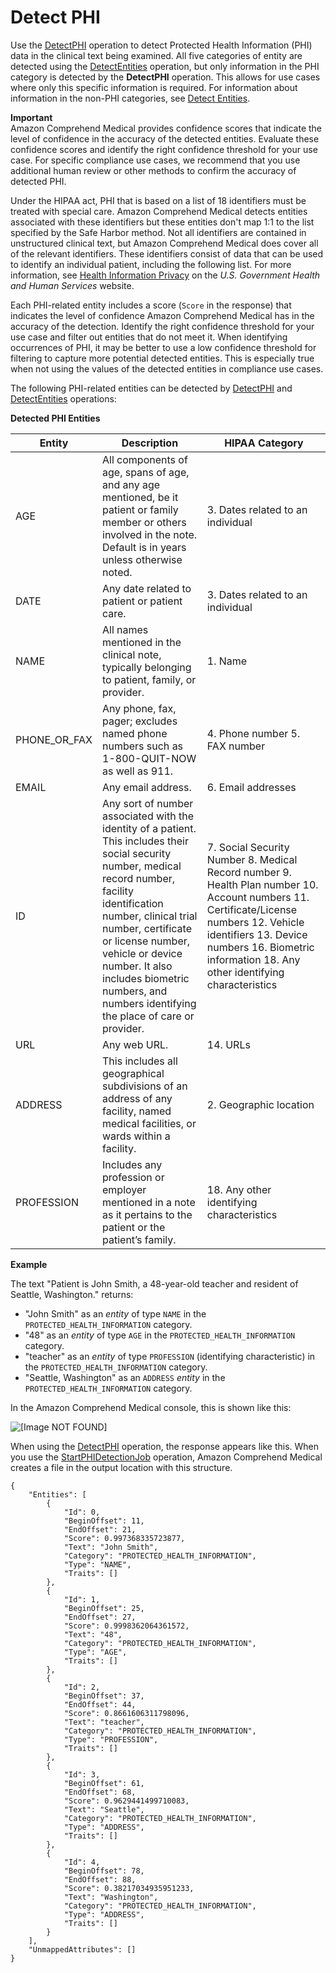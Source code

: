 # Detect PHI<a name="how-medical-phi"></a>

Use the [DetectPHI](API_medical_DetectPHI.md) operation to detect Protected Health Information \(PHI\) data in the clinical text being examined\. All five categories of entity are detected using the [DetectEntities](API_medical_DetectEntities.md) operation, but only information in the PHI category is detected by the **DetectPHI** operation\. This allows for use cases where only this specific information is required\. For information about information in the non\-PHI categories, see [Detect Entities](extracted-med-info.md)\.

**Important**  
 Amazon Comprehend Medical provides confidence scores that indicate the level of confidence in the accuracy of the detected entities\. Evaluate these confidence scores and identify the right confidence threshold for your use case\. For specific compliance use cases, we recommend that you use additional human review or other methods to confirm the accuracy of detected PHI\. 

Under the HIPAA act, PHI that is based on a list of 18 identifiers must be treated with special care\. Amazon Comprehend Medical detects entities associated with these identifiers but these entities don't map 1:1 to the list specified by the Safe Harbor method\. Not all identifiers are contained in unstructured clinical text, but Amazon Comprehend Medical does cover all of the relevant identifiers\. These identifiers consist of data that can be used to identify an individual patient, including the following list\. For more information, see [Health Information Privacy](https://www.hhs.gov/hipaa/for-professionals/privacy/special-topics/de-identification/index.html) on the *U\.S\. Government Health and Human Services* website\. 

Each PHI\-related entity includes a score \(`Score` in the response\) that indicates the level of confidence Amazon Comprehend Medical has in the accuracy of the detection\. Identify the right confidence threshold for your use case and filter out entities that do not meet it\. When identifying occurrences of PHI, it may be better to use a low confidence threshold for filtering to capture more potential detected entities\. This is especially true when not using the values of the detected entities in compliance use cases\.

The following PHI\-related entities can be detected by [DetectPHI](API_medical_DetectPHI.md) and [DetectEntities](API_medical_DetectEntities.md) operations: 


**Detected PHI Entities**  

|  Entity  |  Description  |  HIPAA Category  | 
| --- | --- | --- | 
|  AGE  |  All components of age, spans of age, and any age mentioned, be it patient or family member or others involved in the note\. Default is in years unless otherwise noted\.  |  3\. Dates related to an individual  | 
| DATE | Any date related to patient or patient care\.  | 3\. Dates related to an individual | 
|  NAME  |  All names mentioned in the clinical note, typically belonging to patient, family, or provider\.  |  1\. Name  | 
|  PHONE\_OR\_FAX  |  Any phone, fax, pager; excludes named phone numbers such as 1\-800\-QUIT\-NOW as well as 911\.  |  4\. Phone number 5\. FAX number  | 
|  EMAIL  |  Any email address\.  |  6\. Email addresses  | 
|  ID  |  Any sort of number associated with the identity of a patient\. This includes their social security number, medical record number, facility identification number, clinical trial number, certificate or license number, vehicle or device number\. It also includes biometric numbers, and numbers identifying the place of care or provider\.  |  7\. Social Security Number  8\. Medical Record number 9\. Health Plan number 10\. Account numbers 11\. Certificate/License numbers 12\. Vehicle identifiers 13\. Device numbers 16\. Biometric information 18\. Any other identifying characteristics  | 
|  URL  |  Any web URL\.  |  14\. URLs  | 
|  ADDRESS  |  This includes all geographical subdivisions of an address of any facility, named medical facilities, or wards within a facility\.  |  2\. Geographic location  | 
|  PROFESSION  |  Includes any profession or employer mentioned in a note as it pertains to the patient or the patient’s family\.  |  18\. Any other identifying characteristics  | 

**Example**  

The text "Patient is John Smith, a 48\-year\-old teacher and resident of Seattle, Washington\." returns:
+ "John Smith" as an *entity* of type `NAME` in the `PROTECTED_HEALTH_INFORMATION` category\.
+ "48" as an *entity* of type `AGE` in the `PROTECTED_HEALTH_INFORMATION` category\.
+ "teacher" as an *entity* of type `PROFESSION` \(identifying characteristic\) in the `PROTECTED_HEALTH_INFORMATION` category\.
+ "Seattle, Washington" as an `ADDRESS` *entity* in the `PROTECTED_HEALTH_INFORMATION` category\.

In the Amazon Comprehend Medical console, this is shown like this:

![\[Image NOT FOUND\]](http://docs.aws.amazon.com/comprehend/latest/dg/images/patient.png)

When using the [DetectPHI](API_medical_DetectPHI.md) operation, the response appears like this\. When you use the [StartPHIDetectionJob](API_medical_StartPHIDetectionJob.md) operation, Amazon Comprehend Medical creates a file in the output location with this structure\.

```
{
    "Entities": [
        {
            "Id": 0,
            "BeginOffset": 11,
            "EndOffset": 21,
            "Score": 0.997368335723877,
            "Text": "John Smith",
            "Category": "PROTECTED_HEALTH_INFORMATION",
            "Type": "NAME",
            "Traits": []
        },
        {
            "Id": 1,
            "BeginOffset": 25,
            "EndOffset": 27,
            "Score": 0.9998362064361572,
            "Text": "48",
            "Category": "PROTECTED_HEALTH_INFORMATION",
            "Type": "AGE",
            "Traits": []
        },
        {
            "Id": 2,
            "BeginOffset": 37,
            "EndOffset": 44,
            "Score": 0.8661606311798096,
            "Text": "teacher",
            "Category": "PROTECTED_HEALTH_INFORMATION",
            "Type": "PROFESSION",
            "Traits": []
        },
        {
            "Id": 3,
            "BeginOffset": 61,
            "EndOffset": 68,
            "Score": 0.9629441499710083,
            "Text": "Seattle",
            "Category": "PROTECTED_HEALTH_INFORMATION",
            "Type": "ADDRESS",
            "Traits": []
        },
        {
            "Id": 4,
            "BeginOffset": 78,
            "EndOffset": 88,
            "Score": 0.38217034935951233,
            "Text": "Washington",
            "Category": "PROTECTED_HEALTH_INFORMATION",
            "Type": "ADDRESS",
            "Traits": []
        }
    ],
    "UnmappedAttributes": []
}
```